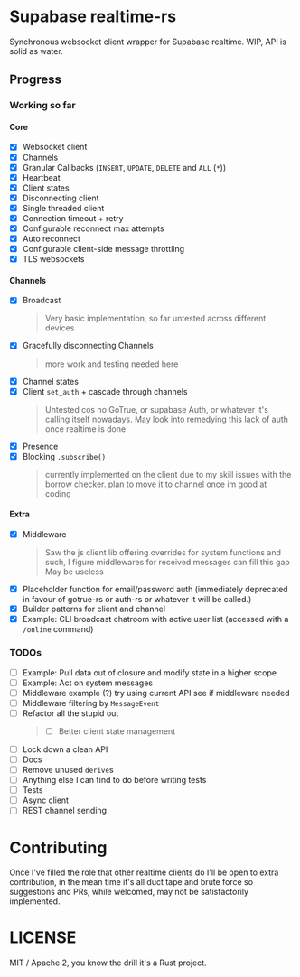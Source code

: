 # Supabase realtime-rs

Synchronous websocket client wrapper for Supabase realtime. WIP, API is solid as water.

## Progress

### Working so far

#### Core

 - [x] Websocket client
 - [x] Channels
 - [x] Granular Callbacks (`INSERT`, `UPDATE`, `DELETE` and `ALL` (`*`))
 - [x] Heartbeat
 - [x] Client states
 - [x] Disconnecting client
 - [x] Single threaded client
 - [x] Connection timeout + retry
 - [x] Configurable reconnect max attempts
 - [x] Auto reconnect
 - [x] Configurable client-side message throttling
 - [x] TLS websockets

#### Channels

 - [x] Broadcast
   > Very basic implementation, so far untested across different devices
 - [x] Gracefully disconnecting Channels
   > more work and testing needed here
 - [x] Channel states
 - [x] Client `set_auth` + cascade through channels
   > Untested cos no GoTrue, or supabase Auth, or whatever it's calling itself nowadays. May look into remedying this lack of auth once realtime is done
 - [x] Presence
 - [x] Blocking `.subscribe()`
   > currently implemented on the client due to my skill issues with the borrow checker. plan to move it to channel once im good at coding

#### Extra

 - [x] Middleware
   > Saw the js client lib offering overrides for system functions and such, I figure middlewares for received messages can fill this gap
   > May be useless
 - [x] Placeholder function for email/password auth (immediately deprecated in favour of gotrue-rs or auth-rs or whatever it will be called.)
 - [x] Builder patterns for client and channel
 - [x] Example: CLI broadcast chatroom with active user list (accessed with a `/online` command)

### TODOs

 - [ ] Example: Pull data out of closure and modify state in a higher scope
 - [ ] Example: Act on system messages
 - [ ] Middleware example (?) try using current API see if middleware needed
 - [ ] Middleware filtering by `MessageEvent`
 - [ ] Refactor all the stupid out
    > - [ ] Better client state management
 - [ ] Lock down a clean API
 - [ ] Docs
 - [ ] Remove unused `derive`s
 - [ ] Anything else I can find to do before writing tests
 - [ ] Tests
 - [ ] Async client
 - [ ] REST channel sending

# Contributing

Once I've filled the role that other realtime clients do I'll be open to extra contribution, in the mean time it's all duct tape and brute force so suggestions and PRs, while welcomed, may not be satisfactorily implemented.

# LICENSE

MIT / Apache 2, you know the drill it's a Rust project.
